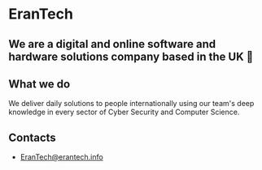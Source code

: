 # EranTech
We are a digital and online software and hardware solutions company based in the UK 📍
---

## What we do
We deliver daily solutions to people internationally using our team's deep knowledge in every sector of Cyber Security and Computer Science.

## Contacts
- EranTech@erantech.info

